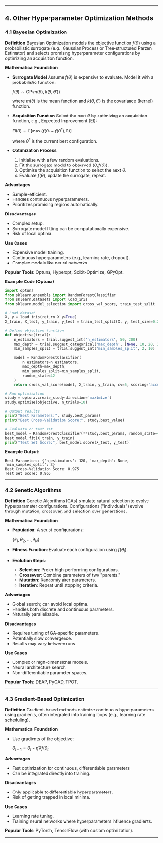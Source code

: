 
---

## **4. Other Hyperparameter Optimization Methods**

### **4.1 Bayesian Optimization**

**Definition**
Bayesian Optimization models the objective function $f(\theta)$ using a probabilistic surrogate (e.g., Gaussian Process or Tree-structured Parzen Estimator) and selects promising hyperparameter configurations by optimizing an acquisition function.

**Mathematical Foundation**

* **Surrogate Model**
  Assume $f(\theta)$ is expensive to evaluate. Model it with a probabilistic function:

  $f(\theta) \sim \text{GP}(m(\theta), k(\theta, \theta'))$

  where $m(\theta)$ is the mean function and $k(\theta, \theta')$ is the covariance (kernel) function.

* **Acquisition Function**
  Select the next $\theta$ by optimizing an acquisition function, e.g., Expected Improvement (EI):

  
  $\text{EI}(\theta) = \mathbb{E}[\max(f(\theta) - f(\theta^*), 0)]$

  where $\theta^*$ is the current best configuration.

* **Optimization Process**

  1. Initialize with a few random evaluations.
  2. Fit the surrogate model to observed $(\theta, f(\theta))$.
  3. Optimize the acquisition function to select the next $\theta$.
  4. Evaluate $f(\theta)$, update the surrogate, repeat.

**Advantages**

* Sample-efficient.
* Handles continuous hyperparameters.
* Prioritizes promising regions automatically.

**Disadvantages**

* Complex setup.
* Surrogate model fitting can be computationally expensive.
* Risk of local optima.

**Use Cases**

* Expensive model training.
* Continuous hyperparameters (e.g., learning rate, dropout).
* Complex models like neural networks.

**Popular Tools**: Optuna, Hyperopt, Scikit-Optimize, GPyOpt.

**Example Code (Optuna)**

```python
import optuna
from sklearn.ensemble import RandomForestClassifier
from sklearn.datasets import load_iris
from sklearn.model_selection import cross_val_score, train_test_split

# Load dataset
X, y = load_iris(return_X_y=True)
X_train, X_test, y_train, y_test = train_test_split(X, y, test_size=0.2, random_state=42)

# Define objective function
def objective(trial):
    n_estimators = trial.suggest_int('n_estimators', 50, 200)
    max_depth = trial.suggest_categorical('max_depth', [None, 10, 20, 30])
    min_samples_split = trial.suggest_int('min_samples_split', 2, 10)
    
    model = RandomForestClassifier(
        n_estimators=n_estimators,
        max_depth=max_depth,
        min_samples_split=min_samples_split,
        random_state=42
    )
    return cross_val_score(model, X_train, y_train, cv=5, scoring='accuracy').mean()

# Run optimization
study = optuna.create_study(direction='maximize')
study.optimize(objective, n_trials=10)

# Output results
print("Best Parameters:", study.best_params)
print("Best Cross-Validation Score:", study.best_value)

# Evaluate on test set
best_model = RandomForestClassifier(**study.best_params, random_state=42)
best_model.fit(X_train, y_train)
print("Test Set Score:", best_model.score(X_test, y_test))
```

**Example Output:**

```
Best Parameters: {'n_estimators': 120, 'max_depth': None, 'min_samples_split': 3}
Best Cross-Validation Score: 0.975
Test Set Score: 0.966
```

---

### **4.2 Genetic Algorithms**

**Definition**
Genetic Algorithms (GAs) simulate natural selection to evolve hyperparameter configurations. Configurations ("individuals") evolve through mutation, crossover, and selection over generations.

**Mathematical Foundation**

* **Population**:
  A set of configurations:

  
  $\{\theta_1, \theta_2, \dots, \theta_N\}$

* **Fitness Function**:
  Evaluate each configuration using $f(\theta_i)$.

* **Evolution Steps**:

  * **Selection**: Prefer high-performing configurations.
  * **Crossover**: Combine parameters of two "parents."
  * **Mutation**: Randomly alter parameters.
  * **Iteration**: Repeat until stopping criteria.

**Advantages**

* Global search; can avoid local optima.
* Handles both discrete and continuous parameters.
* Naturally parallelizable.

**Disadvantages**

* Requires tuning of GA-specific parameters.
* Potentially slow convergence.
* Results may vary between runs.

**Use Cases**

* Complex or high-dimensional models.
* Neural architecture search.
* Non-differentiable parameter spaces.

**Popular Tools**: DEAP, PyGAD, TPOT.

---

### **4.3 Gradient-Based Optimization**

**Definition**
Gradient-based methods optimize continuous hyperparameters using gradients, often integrated into training loops (e.g., learning rate scheduling).

**Mathematical Foundation**

* Use gradients of the objective:

  $\theta_{t+1} = \theta_t - \eta \nabla f(\theta_t)$

**Advantages**

* Fast optimization for continuous, differentiable parameters.
* Can be integrated directly into training.

**Disadvantages**

* Only applicable to differentiable hyperparameters.
* Risk of getting trapped in local minima.

**Use Cases**

* Learning rate tuning.
* Training neural networks where hyperparameters influence gradients.

**Popular Tools**: PyTorch, TensorFlow (with custom optimization).

---


